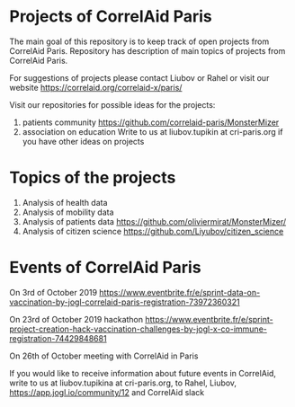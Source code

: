 # Projects of CorrelAid Paris 

The main goal of this repository is to keep track of open projects from CorrelAid Paris. 
Repository has description of main topics of projects from CorrelAid Paris. 

For suggestions of projects please contact 
Liubov or Rahel or visit our website
https://correlaid.org/correlaid-x/paris/

Visit our repositories for possible ideas for the projects:
1. patients community https://github.com/correlaid-paris/MonsterMizer 
2. association on education 
Write to us at liubov.tupikin at cri-paris.org if you have other ideas on projects






# Topics of the projects
1. Analysis of health data  
2. Analysis of mobility data 
3. Analysis of patients data https://github.com/oliviermirat/MonsterMizer/
4. Analysis of citizen science https://github.com/Liyubov/citizen_science

# Events of CorrelAid Paris 
On 3rd of October 2019
https://www.eventbrite.fr/e/sprint-data-on-vaccination-by-jogl-correlaid-paris-registration-73972360321

On 23rd of October 2019 hackathon
https://www.eventbrite.fr/e/sprint-project-creation-hack-vaccination-challenges-by-jogl-x-co-immune-registration-74429848681

On 26th of October meeting with CorrelAid in Paris

If you would like to receive information about future events in CorrelAid, write to us at liubov.tupikina at cri-paris.org, to Rahel, Liubov, https://app.jogl.io/community/12  and CorrelAid slack 
